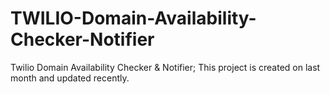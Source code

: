 # TWILIO-Domain-Availability-Checker-Notifier
Twilio Domain Availability Checker &amp; Notifier; This project is created on last month and updated recently.







